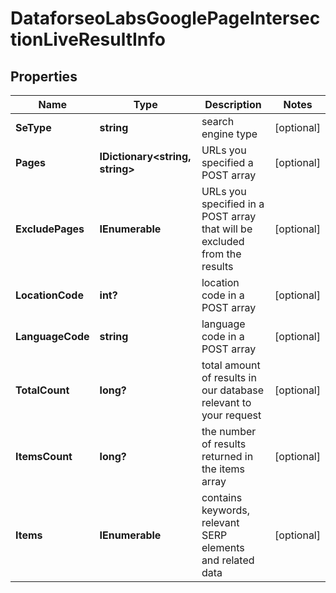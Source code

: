 # DataforseoLabsGooglePageIntersectionLiveResultInfo


## Properties

| Name | Type | Description | Notes |
|------------ | ------------- | ------------- | -------------|
**SeType** | **string** | search engine type |[optional]|
**Pages** | **IDictionary<string, string>** | URLs you specified a POST array |[optional]|
**ExcludePages** | **IEnumerable<string>** | URLs you specified in a POST array that will be excluded from the results |[optional]|
**LocationCode** | **int?** | location code in a POST array |[optional]|
**LanguageCode** | **string** | language code in a POST array |[optional]|
**TotalCount** | **long?** | total amount of results in our database relevant to your request |[optional]|
**ItemsCount** | **long?** | the number of results returned in the items array |[optional]|
**Items** | **IEnumerable<DataforseoLabsPageIntersectionLiveItem>** | contains keywords, relevant SERP elements and related data |[optional]|